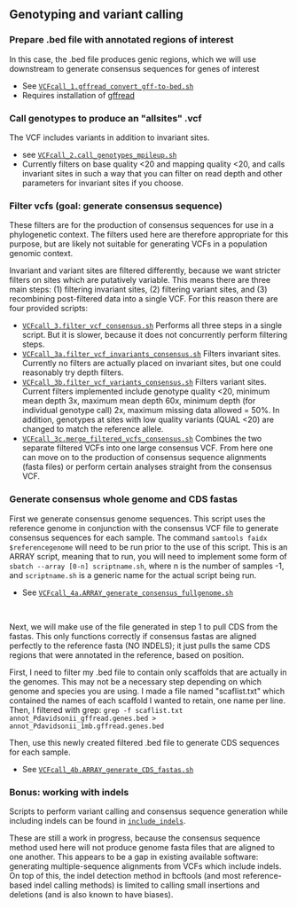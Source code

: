 ## Genotyping and variant calling


### Prepare .bed file with annotated regions of interest
In this case, the .bed file produces genic regions, which we will use downstream to generate consensus sequences for genes of interest

* See [`VCFcall_1.gffread_convert_gff-to-bed.sh`](VCFcall_1.gffread_convert_gff-to-bed.sh)
* Requires installation of [gffread](https://github.com/gpertea/gffread)



### Call genotypes to produce an "allsites" .vcf
The VCF includes variants in addition to invariant sites.

* see [`VCFcall_2.call_genotypes_mpileup.sh`](VCFcall_2.call_genotypes_mpileup.sh)
* Currently filters on base quality <20 and mapping quality <20, and calls invariant sites in such a way that you can filter on read depth and other parameters for invariant sites if you choose.



### Filter vcfs (goal: generate consensus sequence)
These filters are for the production of consensus sequences for use in a phylogenetic context. The filters used here are therefore appropriate for this purpose, but are likely not suitable for generating VCFs in a population genomic context.

Invariant and variant sites are filtered differently, because we want stricter filters on sites which are putatively variable. This means there are three main steps: (1) filtering invariant sites, (2) filtering variant sites, and (3) recombining post-filtered data into a single VCF. For this reason there are four provided scripts:

* [`VCFcall_3.filter_vcf_consensus.sh`](VCFcall_3.filter_vcf_consensus.sh) Performs all three steps in a single script. But it is slower, because it does not concurrently perform filtering steps.
* [`VCFcall_3a.filter_vcf_invariants_consensus.sh`](VCFcall_3a.filter_vcf_invariants_consensus.sh) Filters invariant sites. Currently no filters are actually placed on invariant sites, but one could reasonably try depth filters.
* [`VCFcall_3b.filter_vcf_variants_consensus.sh`](VCFcall_3b.filter_vcf_variants_consensus.sh) Filters variant sites. Current filters implemented include genotype quality <20, minimum mean depth 3x, maximum mean depth 60x, minimum depth (for individual genotype call) 2x, maximum missing data allowed = 50%. In addition, genotypes at sites with low quality variants (QUAL <20) are changed to match the reference allele.
* [`VCFcall_3c.merge_filtered_vcfs_consensus.sh`](VCFcall_3c.merge_filtered_vcfs_consensus.sh) Combines the two separate filtered VCFs into one large consensus VCF. From here one can move on to the production of consensus sequence alignments (fasta files) or perform certain analyses straight from the consensus VCF.



### Generate consensus whole genome and CDS fastas
First we generate consensus genome sequences. This script uses the reference genome in conjunction with the consensus VCF file to generate consensus sequences for each sample. The command `samtools faidx $referencegenome` will need to be run prior to the use of this script. This is an ARRAY script, meaning that to run, you will need to implement some form of `sbatch --array [0-n] scriptname.sh`, where n is the number of samples -1, and `scriptname.sh` is a generic name for the actual script being run.
* See [`VCFcall_4a.ARRAY_generate_consensus_fullgenome.sh`](VCFcall_4a.ARRAY_generate_consensus_fullgenome.sh)
<br />

Next, we will make use of the file generated in step 1 to pull CDS from the fastas. This only functions correctly if consensus fastas are aligned perfectly to the reference fasta (NO INDELS); it just pulls the same CDS regions that were annotated in the reference, based on position.

First, I need to filter my .bed file to contain only scaffolds that are actually in the genomes. This may not be a necessary step depending on which genome and species you are using. I made a file named "scaflist.txt" which contained the names of each scaffold I wanted to retain, one name per line. Then, I filtered with grep:
`grep -f scaflist.txt annot_Pdavidsonii_gffread.genes.bed > annot_Pdavidsonii_1mb.gffread.genes.bed`

Then, use this newly created filtered .bed file to generate CDS sequences for each sample.
* See [`VCFcall_4b.ARRAY_generate_CDS_fastas.sh`](VCFcall_4b.ARRAY_generate_CDS_fastas.sh)




### Bonus: working with indels
Scripts to perform variant calling and consensus sequence generation while including indels can be found in [`include_indels`](include_indels/).

These are still a work in progress, because the consensus sequence method used here will not produce genome fasta files that are aligned to one another. This appears to be a gap in existing available software: generating multiple-sequence alignments from VCFs which include indels. On top of this, the indel detection method in bcftools (and most reference-based indel calling methods) is limited to calling small insertions and deletions (and is also known to have biases).



